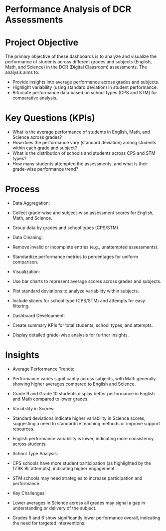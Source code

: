 # Performance Analysis of DCR Assessments
# Project Objective
 The primary objective of these dashboards is to analyze and visualize the performance of students across different grades and subjects (English, Math, and Science) in the DCR (Digital Classroom) assessments. The analysis aims to:
- Provide insights into average performance across grades and subjects.
- Highlight variability (using standard deviation) in student performance.
-  Bifurcate performance data based on school types (CPS and STM) for comparative analysis.

# Key Questions (KPIs)
- What is the average performance of students in English, Math, and Science across grades?
- How does the performance vary (standard deviation) among students within each grade and subject?
- What is the distribution of schools and students across CPS and STM types?
- How many students attempted the assessments, and what is their grade-wise performance trend?

# Process

- Data Aggregation:

- Collect grade-wise and subject-wise assessment scores for English, Math, and Science.
- Group data by grades and school types (CPS/STM).
- Data Cleaning:

- Remove invalid or incomplete entries (e.g., unattempted assessments).
- Standardize performance metrics to percentages for uniform comparison.
- Visualization:

- Use bar charts to represent average scores across grades and subjects.
- Plot standard deviations to analyze variability within subjects.
- Include slicers for school type (CPS/STM) and attempts for easy filtering.
- Dashboard Development:

- Create summary KPIs for total students, school types, and attempts.
- Display detailed grade-wise analysis for further insights.
# Insights
- Average Performance Trends:

- Performance varies significantly across subjects, with Math generally showing higher averages compared to English and Science.
- Grade 9 and Grade 10 students display better performance in English and Math compared to lower grades.
- Variability in Scores:

- Standard deviations indicate higher variability in Science scores, suggesting a need to standardize teaching methods or improve support resources.
- English performance variability is lower, indicating more consistency across students.
- School Type Analysis:

- CPS schools have more student participation (as highlighted by the 17.9K BL attempts), indicating higher engagement.
- STM schools may need strategies to increase participation and performance.
- Key Challenges:

- Lower averages in Science across all grades may signal a gap in understanding or delivery of the subject.
- Grades 5 and 6 show significantly lower performance overall, indicating the need for targeted interventions.
